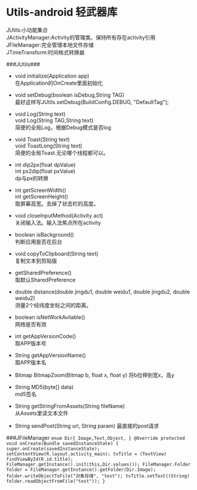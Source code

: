 # Utils-android 轻武器库  
JUtils:小功能集合  
JActivityManager:Activity的管理类。保持所有存在activity引用  
JFileManager:完全管理本地文件存储  
JTimeTransform:时间格式转换器

###JUtils###
* void initialize(Application app)  
在Application的OnCreate里面初始化    

* void setDebug(boolean isDebug,String TAG)  
最好这样写JUtils.setDebug(BuildConfig.DEBUG, "DefaultTag");  

* void Log(String text)  
void Log(String TAG,String text)  
简便的全局Log，根据Debug模式是否log  

* void Toast(String text)  
void ToastLong(String text)  
简便的全局Toast.无论哪个线程都可以。

* int dip2px(float dpValue)  
int px2dip(float pxValue)  
dp与px的转换

* int getScreenWidth()  
int getScreenHeight()  
取屏幕高宽。去掉了状态栏的高度。  

* void closeInputMethod(Activity act)  
关闭输入法。输入法焦点所在activity

* boolean isBackground()  
判断应用是否在后台

* void copyToClipboard(String text)  
复制文本到剪贴版

* getSharedPreference()  
取默认SharedPreference

* double distance(double jingdu1, double weidu1, double jingdu2, double weidu2)  
测量2个经纬度坐标之间的距离。

* boolean isNetWorkAvilable()  
网络是否有效

* int getAppVersionCode()  
取APP版本号

* String getAppVersionName()  
取APP版本名

* Bitmap BitmapZoom(Bitmap b, float x, float y)
将b拉伸到宽x，高y

* String MD5(byte[] data)  
md5签名

* String getStringFromAssets(String fileName)  
从Assets里读文本文件

* String sendPost(String url, String param)
最直接的post请求

###JFileManager
`enum Dir{
        Image,Text,Object,
    }
    @Override
    protected void onCreate(Bundle savedInstanceState) {
        super.onCreate(savedInstanceState);
        setContentView(R.layout.activity_main);
        tvTitle = (TextView) findViewById(R.id.title);
        FileManager.getInstance().init(this,Dir.values());
        FileManager.Folder folder = FileManager.getInstance().getFolder(Dir.Image);
        folder.writeObjectToFile("对象存储", "test");
        tvTitle.setText((String) folder.readObjectFromFile("test"));
    }
`
